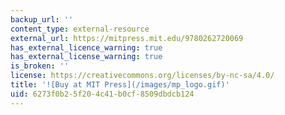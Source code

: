 ```yaml
---
backup_url: ''
content_type: external-resource
external_url: https://mitpress.mit.edu/9780262720069
has_external_licence_warning: true
has_external_license_warning: true
is_broken: ''
license: https://creativecommons.org/licenses/by-nc-sa/4.0/
title: '![Buy at MIT Press](/images/mp_logo.gif)'
uid: 6273f0b2-5f20-4c41-b0cf-8509dbdcb124
---
```

